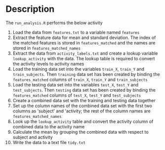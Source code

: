 # Description
The `run_analysis.R` performs the below activity

1. Load the data from `features.txt` to a variable named `features`
2. Extract the feature data for mean and standard deviation. The index of the matched features is stored in `features_matched` and the names are stored in `features_matched_names`
3. Extract the data from `activity_labels.txt` and create a lookup variable `lookup_activity` with the data. The lookup table is required to convert the activity levels to activity names
4. Load the training data set into the variables `train_X`, `train_Y` and `train_subjects`. Then `training` data set has been created by binding the `features_matched` columns of `train_X`, `train_Y` and `train_subjects`
5. Load the testing data set into the variables `test_X`, `test_Y` and `test_subjects`. Then `testing` data set has been created by binding the `features_matched` columns of `test_X`, `test_Y` and `test_subjects`
6. Create a combined data set with the training and testing data together
7. Set up the column names of the combined data set with the first two columns as 'subject' and 'activity; the rest of the column names are `features_matched_names`
8. Look up the `lookup_activity` table and convert the activity column of combined data to the activity name
9. Calculate the mean by grouping the combined data with respect to subject and activity
10. Write the data to a text file `tidy.txt`
